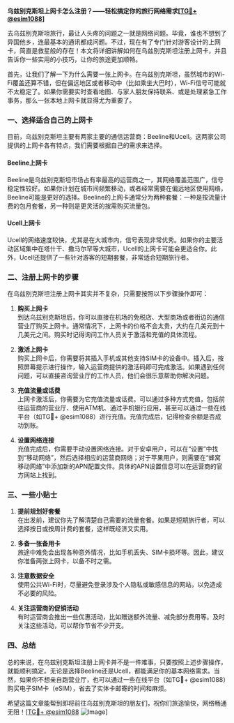 **乌兹别克斯坦上网卡怎么注册？——轻松搞定你的旅行网络需求[[TG💪+ @esim1088](https://t.me/s/esim1088)]**

去乌兹别克斯坦旅行，最让人头疼的问题之一就是网络问题。毕竟，谁也不想到了异国他乡，连最基本的通讯都成问题。不过，现在有了专门针对游客设计的上网卡，简直是救星般的存在！本文将详细讲解如何在乌兹别克斯坦注册上网卡，并且告诉你一些实用的小技巧，让你的旅途更加顺畅。

首先，让我们了解一下为什么需要一张上网卡。在乌兹别克斯坦，虽然城市的Wi-Fi覆盖还算不错，但在偏远地区或者移动中（比如乘坐大巴时），Wi-Fi信号可能就不太稳定了。如果你需要实时查看地图、与家人朋友保持联系、或是处理紧急工作事务，那么一张本地上网卡就显得尤为重要了。

### 一、选择适合自己的上网卡

目前，乌兹别克斯坦主要有两家主要的通信运营商：Beeline和Ucell。这两家公司提供的上网卡各有特点，我们需要根据自己的需求来选择。

#### Beeline上网卡

Beeline是乌兹别克斯坦市场占有率最高的运营商之一，其网络覆盖范围广，信号稳定性较好。如果你计划在城市间频繁移动，或者经常需要在偏远地区使用网络，Beeline可能是更好的选择。Beeline的上网卡通常分为两种套餐：一种是按流量计费的包月套餐，另一种则是更灵活的按需购买流量包。

#### Ucell上网卡

Ucell的网络速度较快，尤其是在大城市内，信号表现非常优秀。如果你的主要活动区域集中在塔什干、撒马尔罕等大城市，Ucell的上网卡可能会更适合你。此外，Ucell还提供了一些针对游客的短期套餐，非常适合短期旅行者。

### 二、注册上网卡的步骤

在乌兹别克斯坦注册上网卡其实并不复杂，只需要按照以下步骤操作即可：

1. **购买上网卡**  
   到达乌兹别克斯坦后，你可以直接在机场的免税店、大型商场或者街边的通信营业厅购买上网卡。通常情况下，上网卡的价格不会太贵，大约在几美元到十几美元之间。购买时记得询问工作人员关于激活和充值的具体流程。

2. **激活上网卡**  
   购买上网卡后，你需要将其插入手机或其他支持SIM卡的设备中。插入后，按照屏幕提示进行操作，输入运营商提供的激活码即可完成激活。如果遇到任何问题，可以直接咨询营业厅的工作人员，他们会很乐意帮助你解决问题。

3. **充值流量或话费**  
   上网卡激活后，你需要为它充值流量或话费。可以通过多种方式充值，包括前往运营商的营业厅、使用ATM机、通过手机银行应用，甚至可以通过一些在线平台（如TG💪+ @esim1088）进行充值。充值完成后，记得检查余额是否成功到账。

4. **设置网络连接**  
   充值完成后，你需要手动设置网络连接。对于安卓用户，可以在“设置”中找到“移动网络”，然后选择相应的运营商网络；对于苹果用户，则需要在“蜂窝移动网络”中添加新的APN配置文件。具体的APN设置信息可以在运营商的官方网站上找到。

### 三、一些小贴士

1. **提前规划好套餐**  
   在出发前，建议你先了解清楚自己需要的流量套餐。如果是短期旅行者，可以选择按日或按周计费的套餐，这样既经济又实用。

2. **多备一张备用卡**  
   旅途中难免会出现各种意外情况，比如手机丢失、SIM卡损坏等。因此，建议你准备两张上网卡，以备不时之需。

3. **注意数据安全**  
   使用公共Wi-Fi时，尽量避免登录涉及个人隐私或敏感信息的网站，以免造成不必要的风险。

4. **关注运营商的促销活动**  
   有时运营商会推出一些优惠活动，比如赠送额外流量、减免部分费用等。及时关注这些活动，可以帮你节省不少开支。

### 四、总结

总的来说，在乌兹别克斯坦注册上网卡并不是一件难事，只要按照上述步骤操作，就能顺利搞定。无论是选择Beeline还是Ucell，都能满足你的基本网络需求。当然，如果你不想亲自跑营业厅，也可以通过一些在线平台（如TG💪+ @esim1088）购买电子SIM卡（eSIM），省去了实体卡邮寄的时间和麻烦。

希望这篇文章能帮到即将前往乌兹别克斯坦的朋友们，祝你们旅途愉快，网络畅通无阻！[[TG💪+ @esim1088](https://t.me/s/esim1088) ![Image](https://i.postimg.cc/4NQfJmqS/Snipaste-2025-05-13-00-14-12.png)]